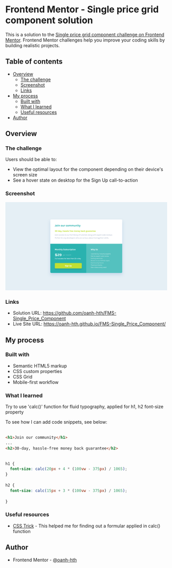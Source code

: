 # Frontend Mentor - Single price grid component solution

This is a solution to the [Single price grid component challenge on Frontend Mentor](https://www.frontendmentor.io/challenges/single-price-grid-component-5ce41129d0ff452fec5abbbc). Frontend Mentor challenges help you improve your coding skills by building realistic projects. 

## Table of contents

- [Overview](#overview)
  - [The challenge](#the-challenge)
  - [Screenshot](#screenshot)
  - [Links](#links)
- [My process](#my-process)
  - [Built with](#built-with)
  - [What I learned](#what-i-learned)
  - [Useful resources](#useful-resources)
- [Author](#author)

## Overview

### The challenge

Users should be able to:

- View the optimal layout for the component depending on their device's screen size
- See a hover state on desktop for the Sign Up call-to-action

### Screenshot

![](./images/Screenshot.png)


### Links

- Solution URL: https://github.com/oanh-hth/FMS-Single_Price_Component
- Live Site URL: https://oanh-hth.github.io/FMS-Single_Price_Component/

## My process

### Built with

- Semantic HTML5 markup
- CSS custom properties
- CSS Grid
- Mobile-first workflow

### What I learned

Try to use 'calc()' function for fluid typography, applied for h1, h2 font-size property

To see how I can add code snippets, see below:

```html

<h1>Join our community</h1>
...
<h2>30-day, hassle-free money back guarantee</h2>

```
```css

h1 {
  font-size: calc(20px + 4 * (100vw - 375px) / 1065);
}

h2 {
  font-size: calc(15px + 3 * (100vw - 375px) / 1065);

}

```


### Useful resources

- [CSS Trick](https://css-tricks.com/snippets/css/fluid-typography/) - This helped me for finding out a formular applied in calc() function

## Author

- Frontend Mentor - [@oanh-hth](https://www.frontendmentor.io/profile/oanh-hth)
